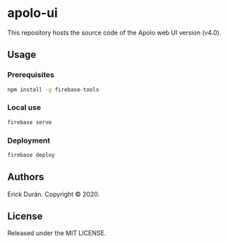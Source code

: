 # apolo-ui
This repository hosts the source code of the Apolo web UI version (v4.0).

## Usage
### Prerequisites
```bash
npm install -g firebase-tools
```

### Local use
```bash
firebase serve
```

### Deployment
```bash
firebase deploy
```

## Authors
Erick Durán. Copyright © 2020.

## License
Released under the MIT LICENSE.
